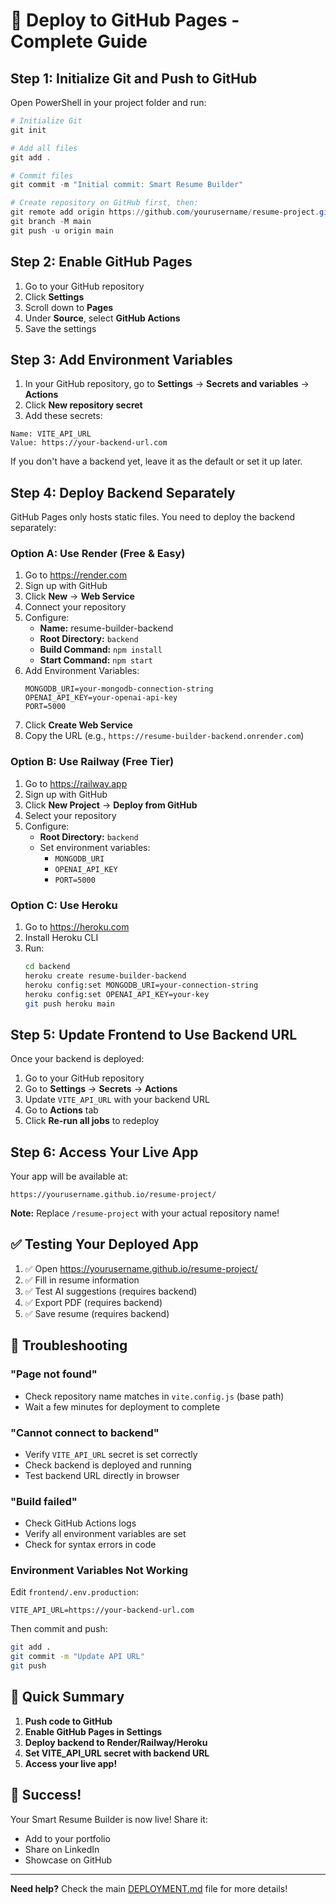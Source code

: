 # 🚀 Deploy to GitHub Pages - Complete Guide

## Step 1: Initialize Git and Push to GitHub

Open PowerShell in your project folder and run:

```powershell
# Initialize Git
git init

# Add all files
git add .

# Commit files
git commit -m "Initial commit: Smart Resume Builder"

# Create repository on GitHub first, then:
git remote add origin https://github.com/yourusername/resume-project.git
git branch -M main
git push -u origin main
```

## Step 2: Enable GitHub Pages

1. Go to your GitHub repository
2. Click **Settings**
3. Scroll down to **Pages**
4. Under **Source**, select **GitHub Actions**
5. Save the settings

## Step 3: Add Environment Variables

1. In your GitHub repository, go to **Settings** → **Secrets and variables** → **Actions**
2. Click **New repository secret**
3. Add these secrets:

```
Name: VITE_API_URL
Value: https://your-backend-url.com
```

If you don't have a backend yet, leave it as the default or set it up later.

## Step 4: Deploy Backend Separately

GitHub Pages only hosts static files. You need to deploy the backend separately:

### Option A: Use Render (Free & Easy)

1. Go to https://render.com
2. Sign up with GitHub
3. Click **New** → **Web Service**
4. Connect your repository
5. Configure:
   - **Name:** resume-builder-backend
   - **Root Directory:** `backend`
   - **Build Command:** `npm install`
   - **Start Command:** `npm start`
6. Add Environment Variables:
   ```
   MONGODB_URI=your-mongodb-connection-string
   OPENAI_API_KEY=your-openai-api-key
   PORT=5000
   ```
7. Click **Create Web Service**
8. Copy the URL (e.g., `https://resume-builder-backend.onrender.com`)

### Option B: Use Railway (Free Tier)

1. Go to https://railway.app
2. Sign up with GitHub
3. Click **New Project** → **Deploy from GitHub**
4. Select your repository
5. Configure:
   - **Root Directory:** `backend`
   - Set environment variables:
     - `MONGODB_URI`
     - `OPENAI_API_KEY`
     - `PORT=5000`

### Option C: Use Heroku

1. Go to https://heroku.com
2. Install Heroku CLI
3. Run:
   ```bash
   cd backend
   heroku create resume-builder-backend
   heroku config:set MONGODB_URI=your-connection-string
   heroku config:set OPENAI_API_KEY=your-key
   git push heroku main
   ```

## Step 5: Update Frontend to Use Backend URL

Once your backend is deployed:

1. Go to your GitHub repository
2. Go to **Settings** → **Secrets** → **Actions**
3. Update `VITE_API_URL` with your backend URL
4. Go to **Actions** tab
5. Click **Re-run all jobs** to redeploy

## Step 6: Access Your Live App

Your app will be available at:
```
https://yourusername.github.io/resume-project/
```

**Note:** Replace `/resume-project` with your actual repository name!

## ✅ Testing Your Deployed App

1. ✅ Open https://yourusername.github.io/resume-project/
2. ✅ Fill in resume information
3. ✅ Test AI suggestions (requires backend)
4. ✅ Export PDF (requires backend)
5. ✅ Save resume (requires backend)

## 🔧 Troubleshooting

### "Page not found"
- Check repository name matches in `vite.config.js` (base path)
- Wait a few minutes for deployment to complete

### "Cannot connect to backend"
- Verify `VITE_API_URL` secret is set correctly
- Check backend is deployed and running
- Test backend URL directly in browser

### "Build failed"
- Check GitHub Actions logs
- Verify all environment variables are set
- Check for syntax errors in code

### Environment Variables Not Working

Edit `frontend/.env.production`:
```
VITE_API_URL=https://your-backend-url.com
```

Then commit and push:
```bash
git add .
git commit -m "Update API URL"
git push
```

## 📝 Quick Summary

1. **Push code to GitHub**
2. **Enable GitHub Pages in Settings**
3. **Deploy backend to Render/Railway/Heroku**
4. **Set VITE_API_URL secret with backend URL**
5. **Access your live app!**

## 🎉 Success!

Your Smart Resume Builder is now live! Share it:
- Add to your portfolio
- Share on LinkedIn
- Showcase on GitHub

---

**Need help?** Check the main [DEPLOYMENT.md](DEPLOYMENT.md) file for more details!

